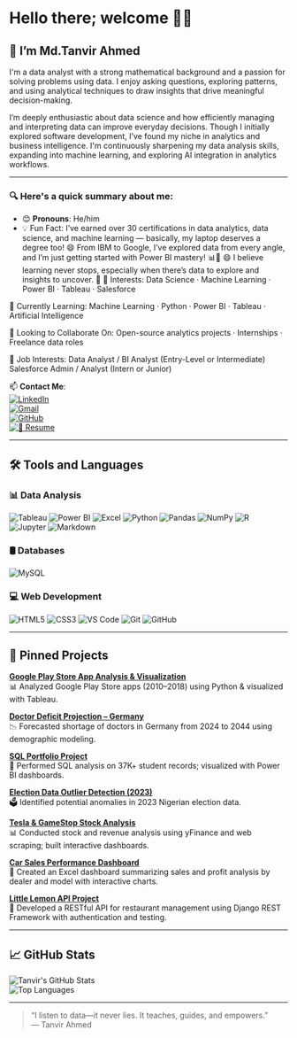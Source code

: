 # Hello there; welcome 👋🏾

## 👋 I’m Md.Tanvir Ahmed

I'm a data analyst with a strong mathematical background and a passion for solving problems using data. I enjoy asking questions, exploring patterns, and using analytical techniques to draw insights that drive meaningful decision-making.

I’m deeply enthusiastic about data science and how efficiently managing and interpreting data can improve everyday decisions. Though I initially explored software development, I’ve found my niche in analytics and business intelligence. I'm continuously sharpening my data analysis skills, expanding into machine learning, and exploring AI integration in analytics workflows.

---

### 🔍 Here's a quick summary about me:

- 😊 **Pronouns**: He/him  
- 💡 Fun Fact: I’ve earned over 30 certifications in data analytics, data science, and machine learning — basically, my laptop deserves a degree too! 😄 From IBM to Google, I’ve explored data from every angle, and I’m just getting started with Power BI mastery! 📊🚀 😄 I believe learning never stops, especially when there’s data to explore and insights to uncover. 🚀
🎯 Interests:
Data Science · Machine Learning · Power BI · Tableau · Salesforce

🌱 Currently Learning:
Machine Learning · Python · Power BI · Tableau · Artificial Intelligence

🤝 Looking to Collaborate On:
Open-source analytics projects · Internships · Freelance data roles

💼 Job Interests:
Data Analyst / BI Analyst (Entry-Level or Intermediate)
Salesforce Admin / Analyst (Intern or Junior)
 
📫 **Contact Me**:  
[![LinkedIn](https://img.shields.io/badge/LinkedIn-blue?logo=linkedin&style=flat-square)](https://www.linkedin.com/in/mdtanvirahmeddev/)  
[![Gmail](https://img.shields.io/badge/Gmail-red?logo=gmail&style=flat-square)](mailto:md.ahmedtanvirdev@gmail.com)  
[![GitHub](https://img.shields.io/badge/GitHub-black?logo=github&style=flat-square)](https://github.com/md-ahmed-tanvir)  
[![📄 Resume](https://img.shields.io/badge/Resume-PDF-red?style=flat-square&logo=adobeacrobatreader)](https://drive.google.com/file/d/1QQ-cCaqmZIHja_9nmux4JCpl6sQIuyMP/view?usp=drive_link)

---

## 🛠️ Tools and Languages

### 📊 Data Analysis
![Tableau](https://img.shields.io/badge/Tableau-E97627?style=flat&logo=tableau&logoColor=white)
![Power BI](https://img.shields.io/badge/Power%20BI-F2C811?style=flat&logo=powerbi&logoColor=black)
![Excel](https://img.shields.io/badge/Excel-217346?style=flat&logo=microsoft-excel&logoColor=white)
![Python](https://img.shields.io/badge/Python-3776AB?style=flat&logo=python&logoColor=white)
![Pandas](https://img.shields.io/badge/Pandas-150458?style=flat&logo=pandas)
![NumPy](https://img.shields.io/badge/Numpy-013243?style=flat&logo=numpy)
![R](https://img.shields.io/badge/R-276DC3?style=flat&logo=r&logoColor=white)
![Jupyter](https://img.shields.io/badge/Jupyter-F37626?style=flat&logo=jupyter)
![Markdown](https://img.shields.io/badge/Markdown-000000?style=flat&logo=markdown)

### 🛢️ Databases
![MySQL](https://img.shields.io/badge/MySQL-005C84?style=flat&logo=mysql&logoColor=white)

### 💻 Web Development
![HTML5](https://img.shields.io/badge/HTML5-E34F26?style=flat&logo=html5&logoColor=white)
![CSS3](https://img.shields.io/badge/CSS3-1572B6?style=flat&logo=css3&logoColor=white)
![VS Code](https://img.shields.io/badge/VSCode-007ACC?style=flat&logo=visual-studio-code)
![Git](https://img.shields.io/badge/Git-F05032?style=flat&logo=git&logoColor=white)
![GitHub](https://img.shields.io/badge/GitHub-181717?style=flat&logo=github)

---

## 📌 Pinned Projects

[**Google Play Store App Analysis & Visualization**](https://github.com/md-ahmed-tanvir/google-play-analysis)  
📊 Analyzed Google Play Store apps (2010–2018) using Python & visualized with Tableau.

[**Doctor Deficit Projection – Germany**](https://github.com/md-ahmed-tanvir/doctor-deficit-projection)  
📉 Forecasted shortage of doctors in Germany from 2024 to 2044 using demographic modeling.

[**SQL Portfolio Project**](https://github.com/md-ahmed-tanvir/sql-portfolio-project)  
📑 Performed SQL analysis on 37K+ student records; visualized with Power BI dashboards.

[**Election Data Outlier Detection (2023)**](https://github.com/md-ahmed-tanvir/election-outlier-analysis)  
🗳️ Identified potential anomalies in 2023 Nigerian election data.

[**Tesla & GameStop Stock Analysis**](https://github.com/md-ahmed-tanvir/Tesla-GameStop-Stock-Analysis)  
📊 Conducted stock and revenue analysis using yFinance and web scraping; built interactive dashboards.

[**Car Sales Performance Dashboard**](https://github.com/md-ahmed-tanvir/Car-Sales-Performance-Dashboard)  
🚗 Created an Excel dashboard summarizing sales and profit analysis by dealer and model with interactive charts.

[**Little Lemon API Project**](https://github.com/md-ahmed-tanvir/Little-Lemon-API-project)  
🍋 Developed a RESTful API for restaurant management using Django REST Framework with authentication and testing.

---

## 📈 GitHub Stats

![Tanvir's GitHub Stats](https://github-readme-stats.vercel.app/api?username=md-ahmed-tanvir&show_icons=true&theme=gruvbox)  
![Top Languages](https://github-readme-stats.vercel.app/api/top-langs/?username=md-ahmed-tanvir&layout=compact&theme=gruvbox)



---

> “I listen to data—it never lies. It teaches, guides, and empowers.”  
> — Tanvir Ahmed
